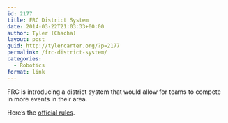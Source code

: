 ```yaml
---
id: 2177
title: FRC District System
date: 2014-03-22T21:03:33+00:00
author: Tyler (Chacha)
layout: post
guid: http://tylercarter.org/?p=2177
permalink: /frc-district-system/
categories:
  - Robotics
format: link
---
```

FRC is introducing a district system that would allow for teams to compete in more events in their area.

Here&#8217;s the [official rules](http://www.usfirst.org/sites/default/files/uploadedFiles/Robotics_Programs/FRC/Resources/FRC_District_Standard_Points_Ranking_System.pdf).